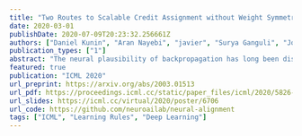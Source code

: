 ```yaml
---
title: "Two Routes to Scalable Credit Assignment without Weight Symmetry"
date: 2020-03-01
publishDate: 2020-07-09T20:23:32.256661Z
authors: ["Daniel Kunin", "Aran Nayebi", "javier", "Surya Ganguli", "Jon Bloom", "Daniel LK Yamins"]
publication_types: ["1"]
abstract: "The neural plausibility of backpropagation has long been disputed, primarily for its use of non-local weight transport - the biologically dubious requirement that one neuron instantaneously measure the synaptic weights of another. Until recently, attempts to create local learning rules that avoid weight transport have typically failed in the large-scale learning scenarios where backpropagation shines, e.g. ImageNet categorization with deep convolutional networks. Here, we investigate a recently proposed local learning rule that yields competitive performance with backpropagation and find that it is highly sensitive to metaparameter choices, requiring laborious tuning that does not transfer across network architecture. Our analysis indicates the underlying mathematical reason for this instability, allowing us to identify a more robust local learning rule that better transfers without metaparameter tuning. Nonetheless, we find a performance and stability gap between this local rule and backpropagation that widens with increasing model depth. We then investigate several non-local learning rules that relax the need for instantaneous weight transport into a more biologically-plausible 'weight estimation' process, showing that these rules match state-of-the-art performance on deep networks and operate effectively in the presence of noisy updates. Taken together, our results suggest two routes towards the discovery of neural implementations for credit assignment without weight symmetry: further improvement of local rules so that they perform consistently across architectures and the identification of biological implementations for non-local learning mechanisms."
featured: true
publication: "ICML 2020"
url_preprint: https://arxiv.org/abs/2003.01513
url_pdf: https://proceedings.icml.cc/static/paper_files/icml/2020/5826-Paper.pdf
url_slides: https://icml.cc/virtual/2020/poster/6706
url_code: https://github.com/neuroailab/neural-alignment
tags: ["ICML", "Learning Rules", "Deep Learning"]
---
```


